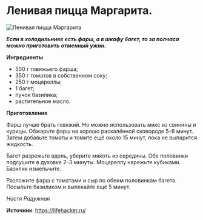 # Ленивая пицца Маргарита.

![Ленивая пицца Маргарита](/images/Kulinar/Second/margarita_lp.jpg 'Ленивая пицца Маргарита')

_**Если в холодильнике есть фарш, а в шкафу багет, то за полчаса можно приготовить отменный ужин.**_

**Ингредиенты**

- 500 г говяжьего фарша;
- 350 г томатов в собственном соку;
- 250 г моцареллы;
- 1 багет;
- пучок базилика;
- растительное масло.

**Приготовление**

Фарш лучше брать говяжий. Но можно использовать микс из свинины и курицы. Обжарьте фарш на хорошо раскалённой сковороде 5–8 минут. Затем добавьте томаты и томите ещё около 15 минут, пока не выпарится жидкость.

Багет разрежьте вдоль, уберите мякоть из середины. Обе половинки подсушите в духовке 2–3 минуты. Моцареллу нарежьте кубиками. Базилик измельчите.

Разложите фарш с томатами и сыр по обеим половинкам багета. Посыпьте базиликом и выпекайте ещё 5 минут.

_Настя Радужная_

**Источник**: https://lifehacker.ru/
